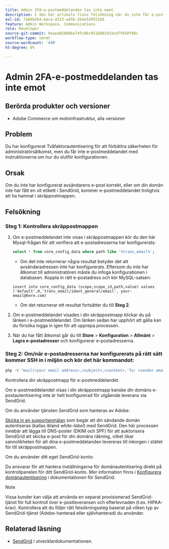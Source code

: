 ```yaml
---
title: Admin 2FA-e-postmeddelanden tas inte emot
description: I den här artikeln finns felsökning när du inte får e-postmeddelandet med anvisningar om hur du slutför installationen efter att du har konfigurerat Two-Factor Authentication (2FA) för att förbättra säkerheten för administratörsåtkomst i Adobe Commerce i molninfrastrukturen.
exl-id: 7ab6b2b4-6aca-4323-a45b-2b4e52955160
feature: Admin Workspace, Communications
role: Developer
source-git-commit: 9eaea028886e74fc06c9516801919cd7f650f98c
workflow-type: tm+mt
source-wordcount: '449'
ht-degree: 0%

---
```


# Admin 2FA-e-postmeddelanden tas inte emot


## Berörda produkter och versioner

* Adobe Commerce om molninfrastruktur, alla versioner

## Problem

Du har konfigurerat Tvåfaktorautentisering för att förbättra säkerheten för administratörsåtkomst, men du får inte e-postmeddelandet med instruktionerna om hur du slutför konfigurationen.

## Orsak

Om du inte har konfigurerat avsändarens e-post korrekt, eller om din domän inte har fått en vit etikett i SendGrid, kommer e-postmeddelandet troligtvis att ha hamnat i skräppostmappen.

## Felsökning

### Steg 1: Kontrollera skräppostmappen

1. Om e-postmeddelandet inte visas i skräppostmappen kör du den här Mysql-frågan för att verifiera att e-postadresserna har konfigurerats:

   ```sql
   select * from core_config_data where path like '%trans_email%';
   ```

   * Om det inte returnerar några resultat betyder det att avsändaradressen inte har konfigurerats.
Eftersom du inte har åtkomst till administratören måste du infoga konfigurationen i databasen. Koppla in rätt e-postadress och kör MySQL-satsen:

   ```
   insert into core_config_data (scope,scope_id,path,value) values ('default',0,'trans_email/ident_general/email', your-email@here.com)
   ```

   * Om det returnerar ett resultat fortsätter du till **Steg 2**.

1. Om e-postmeddelandet visades i din skräppostmapp klickar du på länken i e-postmeddelandet. Om länken sedan har upphört att gälla kan du försöka logga in igen för att upprepa processen.
1. När du har fått åtkomst går du till **Store** > **Konfiguration** > **Allmänt** > **Lagra e-postadresser** och konfigurerar e-postadresserna.

### Steg 2: Om/när e-postadresserna har konfigurerats på rätt sätt kommer SSH in i miljön och kör det här kommandot:

```php
php -r "mail(<your email address>,<subject>,<content>,'To: <sender email>');"
```

Kontrollera din skräppostmapp för e-postmeddelandet.

Om e-postmeddelandet visas i din skräppostmapp kanske din domäns e-postautentisering inte är helt konfigurerad för utgående leverans via SendGrid.

Om du använder tjänsten SendGrid som hanteras av Adobe:

[Skicka in en supportanmälan](https://experienceleague.adobe.com/home?lang=sv-SE&support-tab=home#support) som begär att din sändande domän autentiseras (kallas ibland *white-label*) med SendGrid.
Den här processen innebär att lägga till DNS-poster (DKIM och SPF) för att auktorisera SendGrid att skicka e-post för din domäns räkning, vilket ökar sannolikheten för att dina e-postmeddelanden levereras till inkorgen i stället för till skräppostmappen.

Om du använder ditt eget SendGrid-konto:

Du ansvarar för att hantera inställningarna för domänautentisering direkt på kontrollpanelen för ditt SendGrid-konto. Mer information finns i [Konfigurera domänautentisering](https://www.twilio.com/docs/sendgrid/ui/account-and-settings/how-to-set-up-domain-authentication) i dokumentationen för SendGrid.

>[!NOTE]
>
>Vissa kunder kan välja att använda en separat provisionerad SendGrid-tjänst för full kontroll över e-postleveransen och efterlevnaden (t.ex. HIPAA-krav). Kontrollera att du följer rätt felsökningssteg baserat på vilken typ av SendGrid-tjänst (Adobe-hanterad eller självhanterad) du använder.


## Relaterad läsning

* [SendGrid](https://experienceleague.adobe.com/sv/docs/commerce-cloud-service/user-guide/project/sendgrid) i utvecklardokumentationen.
